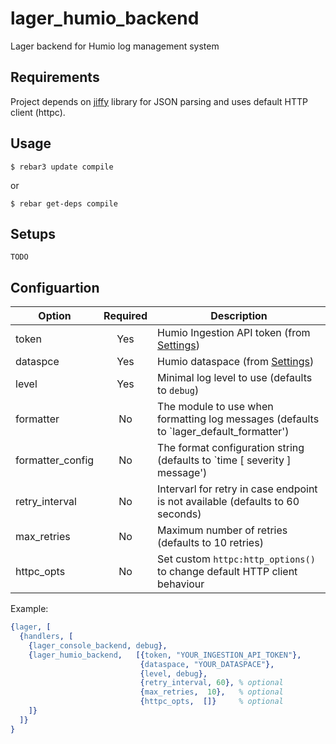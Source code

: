 # lager_humio_backend
Lager backend for Humio log management system

## Requirements

Project depends on [jiffy][3] library for JSON parsing and uses default HTTP client (httpc).

## Usage

```
$ rebar3 update compile
```
or
```
$ rebar get-deps compile
```

## Setups
```
TODO
```

## Configuartion

| Option           | Required | Description                                    |
| ---------------- |:--------:| ---------------------------------------------- |
| token            | Yes      | Humio Ingestion API token (from [Settings][2]) |
| dataspce         | Yes      | Humio dataspace (from [Settings][2])           |
| level            | Yes      | Minimal log level to use (defaults to `debug`) |
| formatter        | No       | The module to use when formatting log messages (defaults to `lager_default_formatter') |
| formatter_config | No       | The format configuration string (defaults to `time [ severity ] message') |
| retry_interval   | No       | Intervarl for retry in case endpoint is not available (defaults to 60 seconds) |
| max_retries      | No       | Maximum number of retries (defaults to 10 retries) |
| httpc_opts       | No       | Set custom `httpc:http_options()` to change default HTTP client behaviour |

Example:
```erlang
{lager, [
  {handlers, [
    {lager_console_backend, debug},
    {lager_humio_backend,   [{token, "YOUR_INGESTION_API_TOKEN"},
                             {dataspace, "YOUR_DATASPACE"},
                             {level, debug},
                             {retry_interval, 60}, % optional
                             {max_retries,  10},   % optional
                             {httpc_opts,  []}     % optional
    ]}
  ]}
}

```

[1]: https://go.humio.com/docs/first-time-use/index.html
[2]: https://go.humio.com/docs/ingest-tokens/index.html
[3]: https://github.com/davisp/jiffy

